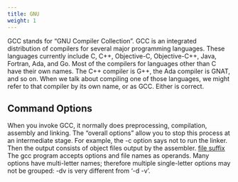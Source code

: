 ```yaml
---
title: GNU
weight: 1
---
```


GCC stands for “GNU Compiler Collection”. GCC is an integrated distribution of
compilers for several major programming languages. These languages currently
include C, C++, Objective-C, Objective-C++, Java, Fortran, Ada, and Go. Most of
the compilers for languages other than C have their own names. The C++ compiler
is G++, the Ada compiler is GNAT, and so on. When we talk about compiling one of
those languages, we might refer to that compiler by its own name, or as GCC.
Either is correct.

## Command Options

When you invoke GCC, it normally does preprocessing, compilation, assembly and
linking. The “overall options” allow you to stop this process at an intermediate
stage. For example, the -c option says not to run the linker. Then the output
consists of object files output by the assembler.
[file suffix](https://gcc.gnu.org/onlinedocs/gcc-6.5.0/gcc/Overall-Options.html#Overall-Options)
The gcc program accepts options and file names as operands. Many options have
multi-letter names; therefore multiple single-letter options may not be grouped:
-dv is very different from ‘-d -v’.
